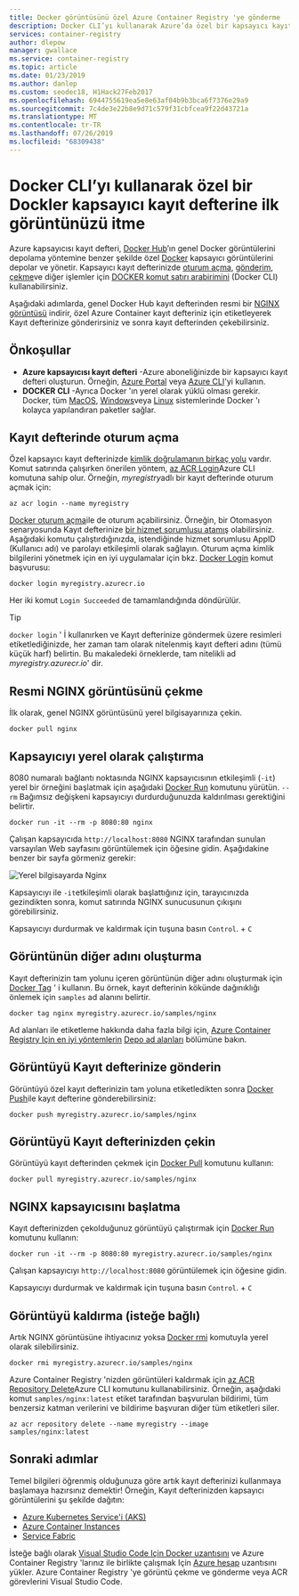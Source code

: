 ```yaml
---
title: Docker görüntüsünü özel Azure Container Registry 'ye gönderme
description: Docker CLI’yı kullanarak Azure’da özel bir kapsayıcı kayıt defterine Docker görüntüleri itme ve kapsayıcıdan görüntü çekme
services: container-registry
author: dlepow
manager: gwallace
ms.service: container-registry
ms.topic: article
ms.date: 01/23/2019
ms.author: danlep
ms.custom: seodec18, H1Hack27Feb2017
ms.openlocfilehash: 6944755619ea5e8e63af04b9b3bca6f7376e29a9
ms.sourcegitcommit: 7c4de3e22b8e9d71c579f31cbfcea9f22d43721a
ms.translationtype: MT
ms.contentlocale: tr-TR
ms.lasthandoff: 07/26/2019
ms.locfileid: "68309438"
---
```

# <a name="push-your-first-image-to-a-private-docker-container-registry-using-the-docker-cli"></a>Docker CLI’yı kullanarak özel bir Dockler kapsayıcı kayıt defterine ilk görüntünüzü itme

Azure kapsayıcısı kayıt defteri, [Docker Hub](https://hub.docker.com/)’ın genel Docker görüntülerini depolama yöntemine benzer şekilde özel [Docker](https://hub.docker.com) kapsayıcı görüntülerini depolar ve yönetir. Kapsayıcı kayıt defterinizde [oturum açma](https://docs.docker.com/engine/reference/commandline/login/), [gönderim](https://docs.docker.com/engine/reference/commandline/push/), [çekme](https://docs.docker.com/engine/reference/commandline/pull/)ve diğer işlemler için [DOCKER komut satırı arabirimini](https://docs.docker.com/engine/reference/commandline/cli/) (Docker CLI) kullanabilirsiniz.

Aşağıdaki adımlarda, genel Docker Hub kayıt defterinden resmi bir [NGINX görüntüsü](https://store.docker.com/images/nginx) indirir, özel Azure Container kayıt defteriniz için etiketleyerek Kayıt defterinize gönderirsiniz ve sonra kayıt defterinden çekebilirsiniz.

## <a name="prerequisites"></a>Önkoşullar

* **Azure kapsayıcısı kayıt defteri** -Azure aboneliğinizde bir kapsayıcı kayıt defteri oluşturun. Örneğin, [Azure Portal](container-registry-get-started-portal.md) veya [Azure CLI](container-registry-get-started-azure-cli.md)'yi kullanın.
* **DOCKER CLI** -Ayrıca Docker 'ın yerel olarak yüklü olması gerekir. Docker, tüm [MacOS][docker-mac], [Windows][docker-windows]veya [Linux][docker-linux] sistemlerinde Docker 'ı kolayca yapılandıran paketler sağlar.

## <a name="log-in-to-a-registry"></a>Kayıt defterinde oturum açma

Özel kapsayıcı kayıt defterinizde [kimlik doğrulamanın birkaç yolu](container-registry-authentication.md) vardır. Komut satırında çalışırken önerilen yöntem, [az ACR Login](/cli/azure/acr?view=azure-cli-latest#az-acr-login)Azure CLI komutuna sahip olur. Örneğin, *myregistry*adlı bir kayıt defterinde oturum açmak için:

```azurecli
az acr login --name myregistry
```

[Docker oturum açma](https://docs.docker.com/engine/reference/commandline/login/)ile de oturum açabilirsiniz. Örneğin, bir Otomasyon senaryosunda Kayıt defterinize [bir hizmet sorumlusu atamış](container-registry-authentication.md#service-principal) olabilirsiniz. Aşağıdaki komutu çalıştırdığınızda, istendiğinde hizmet sorumlusu AppID (Kullanıcı adı) ve parolayı etkileşimli olarak sağlayın. Oturum açma kimlik bilgilerini yönetmek için en iyi uygulamalar için bkz. [Docker Login](https://docs.docker.com/engine/reference/commandline/login/) komut başvurusu:

```
docker login myregistry.azurecr.io
```

Her iki komut `Login Succeeded` de tamamlandığında döndürülür.

> [!TIP]
> `docker login` ' İ kullanırken ve Kayıt defterinize göndermek üzere resimleri etiketlediğinizde, her zaman tam olarak nitelenmiş kayıt defteri adını (tümü küçük harf) belirtin. Bu makaledeki örneklerde, tam nitelikli ad *myregistry.azurecr.io*' dir.

## <a name="pull-the-official-nginx-image"></a>Resmi NGINX görüntüsünü çekme

İlk olarak, genel NGINX görüntüsünü yerel bilgisayarınıza çekin.

```
docker pull nginx
```

## <a name="run-the-container-locally"></a>Kapsayıcıyı yerel olarak çalıştırma

8080 numaralı bağlantı noktasında NGINX kapsayıcısının etkileşimli (`-it`) yerel bir örneğini başlatmak için aşağıdaki [Docker Run](https://docs.docker.com/engine/reference/run/) komutunu yürütün. `--rm` Bağımsız değişkeni kapsayıcıyı durdurduğunuzda kaldırılması gerektiğini belirtir.

```
docker run -it --rm -p 8080:80 nginx
```

Çalışan kapsayıcıda `http://localhost:8080` NGINX tarafından sunulan varsayılan Web sayfasını görüntülemek için öğesine gidin. Aşağıdakine benzer bir sayfa görmeniz gerekir:

![Yerel bilgisayarda Nginx](./media/container-registry-get-started-docker-cli/nginx.png)

Kapsayıcıyı ile `-it`etkileşimli olarak başlattığınız için, tarayıcınızda gezindikten sonra, komut satırında NGINX sunucusunun çıkışını görebilirsiniz.

Kapsayıcıyı durdurmak ve kaldırmak için tuşuna basın `Control`. + `C`

## <a name="create-an-alias-of-the-image"></a>Görüntünün diğer adını oluşturma

Kayıt defterinizin tam yolunu içeren görüntünün diğer adını oluşturmak için [Docker Tag](https://docs.docker.com/engine/reference/commandline/tag/) ' i kullanın. Bu örnek, kayıt defterinin kökünde dağınıklığı önlemek için `samples` ad alanını belirtir.

```
docker tag nginx myregistry.azurecr.io/samples/nginx
```

Ad alanları ile etiketleme hakkında daha fazla bilgi için, [Azure Container Registry Için en iyi yöntemlerin](container-registry-best-practices.md) [Depo ad alanları](container-registry-best-practices.md#repository-namespaces) bölümüne bakın.

## <a name="push-the-image-to-your-registry"></a>Görüntüyü Kayıt defterinize gönderin

Görüntüyü özel kayıt defterinizin tam yoluna etiketledikten sonra [Docker Push](https://docs.docker.com/engine/reference/commandline/push/)ile kayıt defterine gönderebilirsiniz:

```
docker push myregistry.azurecr.io/samples/nginx
```

## <a name="pull-the-image-from-your-registry"></a>Görüntüyü Kayıt defterinizden çekin

Görüntüyü kayıt defterinden çekmek için [Docker Pull](https://docs.docker.com/engine/reference/commandline/pull/) komutunu kullanın:

```
docker pull myregistry.azurecr.io/samples/nginx
```

## <a name="start-the-nginx-container"></a>NGINX kapsayıcısını başlatma

Kayıt defterinizden çekolduğunuz görüntüyü çalıştırmak için [Docker Run](https://docs.docker.com/engine/reference/run/) komutunu kullanın:

```
docker run -it --rm -p 8080:80 myregistry.azurecr.io/samples/nginx
```

Çalışan kapsayıcıyı `http://localhost:8080` görüntülemek için öğesine gidin.

Kapsayıcıyı durdurmak ve kaldırmak için tuşuna basın `Control`. + `C`

## <a name="remove-the-image-optional"></a>Görüntüyü kaldırma (isteğe bağlı)

Artık NGINX görüntüsüne ihtiyacınız yoksa [Docker rmi](https://docs.docker.com/engine/reference/commandline/rmi/) komutuyla yerel olarak silebilirsiniz.

```
docker rmi myregistry.azurecr.io/samples/nginx
```

Azure Container Registry 'nizden görüntüleri kaldırmak için [az ACR Repository Delete](/cli/azure/acr/repository#az-acr-repository-delete)Azure CLI komutunu kullanabilirsiniz. Örneğin, aşağıdaki komut `samples/nginx:latest` etiket tarafından başvurulan bildirimi, tüm benzersiz katman verilerini ve bildirime başvuran diğer tüm etiketleri siler.

```azurecli
az acr repository delete --name myregistry --image samples/nginx:latest
```

## <a name="next-steps"></a>Sonraki adımlar

Temel bilgileri öğrenmiş olduğunuza göre artık kayıt defterinizi kullanmaya başlamaya hazırsınız demektir! Örneğin, Kayıt defterinizden kapsayıcı görüntülerini şu şekilde dağıtın:

* [Azure Kubernetes Service'i (AKS)](../aks/tutorial-kubernetes-prepare-app.md)
* [Azure Container Instances](../container-instances/container-instances-tutorial-prepare-app.md)
* [Service Fabric](../service-fabric/service-fabric-tutorial-create-container-images.md)

İsteğe bağlı olarak [Visual Studio Code Için Docker uzantısını](https://code.visualstudio.com/docs/azure/docker) ve Azure Container Registry 'larınız ile birlikte çalışmak Için [Azure hesap](https://marketplace.visualstudio.com/items?itemName=ms-vscode.azure-account) uzantısını yükler. Azure Container Registry 'ye görüntü çekme ve gönderme veya ACR görevlerini Visual Studio Code.


<!-- LINKS - external -->
[docker-linux]: https://docs.docker.com/engine/installation/#supported-platforms
[docker-mac]: https://docs.docker.com/docker-for-mac/
[docker-windows]: https://docs.docker.com/docker-for-windows/

